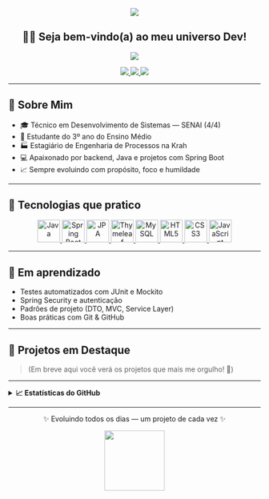 <p align="center">
  <img src="https://capsule-render.vercel.app/api?type=waving&color=2C5364,203A43&height=180&section=header&text=Carlos%20Jhonne&fontSize=42&fontAlign=center&animation=fadeIn&fontColor=FFFFFF" />
</p>

<h2 align="center">👨‍💻 Seja bem-vindo(a) ao meu universo Dev!</h2>

<p align="center">
  <img src="https://readme-typing-svg.herokuapp.com?font=Fira+Code&size=20&pause=1000&color=00BFFF&center=true&vCenter=true&width=435&lines=Estudante+de+Desenvolvimento+de+Sistemas;Apaixonado+por+Tecnologia;Criando+um+projeto+de+cada+vez!" />
</p>

<div align="center">
  <a href="mailto:carlosjhonne7@gmail.com">
    <img src="https://img.shields.io/badge/Gmail-D14836?style=for-the-badge&logo=gmail&logoColor=white" />
  </a>
  <a href="https://www.linkedin.com/in/carlos-jhonne/">
    <img src="https://img.shields.io/badge/LinkedIn-0077B5?style=for-the-badge&logo=linkedin&logoColor=white" />
  </a>
  <a href="https://www.instagram.com/carlos_jhonness/">
    <img src="https://img.shields.io/badge/Instagram-E4405F?style=for-the-badge&logo=instagram&logoColor=white" />
  </a>
</div>

---

## 🌟 Sobre Mim

- 🎓 Técnico em Desenvolvimento de Sistemas — SENAI (4/4)
- 🎒 Estudante do 3º ano do Ensino Médio  
- 🏭 Estagiário de Engenharia de Processos na Krah  
- 💻 Apaixonado por backend, Java e projetos com Spring Boot  
- 📈 Sempre evoluindo com propósito, foco e humildade

---

## 🚀 Tecnologias que pratico

<div align="center">
  <a href="https://www.google.com/search?q=o+que+é+Java" target="_blank">
    <img src="https://cdn.jsdelivr.net/gh/devicons/devicon/icons/java/java-original.svg" width="45px" title="Java" />
  </a>
  <a href="https://www.google.com/search?q=o+que+é+Spring+Boot" target="_blank">
    <img src="https://cdn.jsdelivr.net/gh/devicons/devicon/icons/spring/spring-original.svg" width="45px" title="Spring Boot" />
  </a>
  <a href="https://www.google.com/search?q=o+que+é+JPA+Java" target="_blank">
    <img src="https://img.icons8.com/fluency/48/database.png" width="45px" title="JPA" />
  </a>
  <a href="https://www.google.com/search?q=o+que+é+Thymeleaf" target="_blank">
    <img src="https://www.thymeleaf.org/images/thymeleaf.png" width="45px" title="Thymeleaf" />
  </a>
  <a href="https://www.google.com/search?q=o+que+é+MySQL" target="_blank">
    <img src="https://cdn.jsdelivr.net/gh/devicons/devicon/icons/mysql/mysql-original.svg" width="45px" title="MySQL" />
  </a>
  <a href="https://www.google.com/search?q=o+que+é+HTML5" target="_blank">
    <img src="https://cdn.jsdelivr.net/gh/devicons/devicon/icons/html5/html5-original.svg" width="45px" title="HTML5" />
  </a>
  <a href="https://www.google.com/search?q=o+que+é+CSS3" target="_blank">
    <img src="https://cdn.jsdelivr.net/gh/devicons/devicon/icons/css3/css3-original.svg" width="45px" title="CSS3" />
  </a>
  <a href="https://www.google.com/search?q=o+que+é+JavaScript" target="_blank">
    <img src="https://cdn.jsdelivr.net/gh/devicons/devicon/icons/javascript/javascript-original.svg" width="45px" title="JavaScript" />
  </a>
</div>

---

## 🧠 Em aprendizado

- Testes automatizados com JUnit e Mockito
- Spring Security e autenticação
- Padrões de projeto (DTO, MVC, Service Layer)
- Boas práticas com Git & GitHub

---

## 📌 Projetos em Destaque

> (Em breve aqui você verá os projetos que mais me orgulho! 🚧)

---

<details>
  <summary><strong>📈 Estatísticas do GitHub</strong></summary>
  <div align="center">
    <img height="150em" src="https://github-readme-stats.vercel.app/api?username=JhonneSB&show_icons=true&theme=tokyonight&hide_border=true" />
    <img height="150em" src="https://github-readme-stats.vercel.app/api/top-langs/?username=JhonneSB&layout=compact&theme=tokyonight&hide_border=true&langs_count=6" />
  </div>
</details>

---

<p align="center">✨ Evoluindo todos os dias — um projeto de cada vez ✨</p>

<p align="center">
  <img src="https://media.giphy.com/media/l3vRfNA1p0rvhMSvS/giphy.gif" width="120" />
</p>
